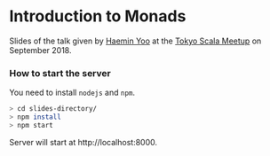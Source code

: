 Introduction to Monads
===================================

Slides of the talk given by [Haemin Yoo](https://github.com/yoohaemin) at the [Tokyo Scala Meetup](https://www.meetup.com/Tokyo-Scala-Developers/events/254229581/) on September 2018.

### How to start the server

You need to install `nodejs` and `npm`.

```bash
> cd slides-directory/
> npm install
> npm start
```

Server will start at http://localhost:8000.
